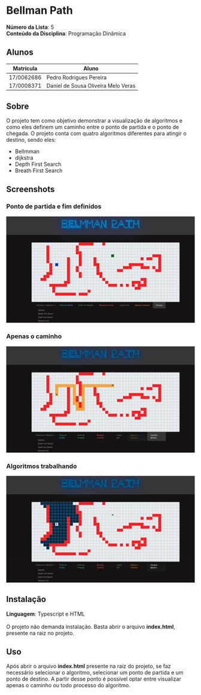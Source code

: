 # Bellman Path

**Número da Lista**: 5<br>
**Conteúdo da Disciplina**: Programação Dinâmica<br>

## Alunos
|Matrícula | Aluno |
| -- | -- |
| 17/0062686 |  Pedro Rodrigues Pereira |
| 17/0008371 |  Daniel de Sousa Oliveira Melo Veras |

## Sobre 
O projeto tem como objetivo demonstrar a visualização de algoritmos e como eles definem um caminho entre o ponto de partida e o ponto de chegada. O projeto conta com quatro algoritmos diferentes para atingir o destino, sendo eles:

* Bellmman
* dijkstra
* Depth First Search
* Breath First Search

## Screenshots

### Ponto de partida e fim definidos

![01](./docs/01.png)

### Apenas o caminho

![02](./docs/02.png)

### Algoritmos trabalhando

![03](./docs/03.png)


## Instalação 
**Linguagem**: Typescript e HTML<br>
<br>
O projeto não demanda instalação. Basta abrir o arquivo **index.html**, presente na raiz no projeto.

## Uso 

Após abrir o arquivo **index.html** presente na raiz do projeto, se faz necessário selecionar o algoritmo, selecionar um ponto de partida e um ponto de destino. A partir desse ponto é possível optar entre visualizar apenas o caminho ou todo processo do algoritmo.
